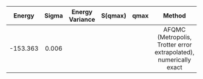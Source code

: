 | Energy        | Sigma           | Energy Variance  | S(qmax) | qmax | Method | Data repository|
| :-------------: |:-------------:| :-----:| :-------------: |:-------------:| :-----:|:-----:|
|-153.363|0.006||||AFQMC (Metropolis, Trotter error extrapolated), numerically exact||
